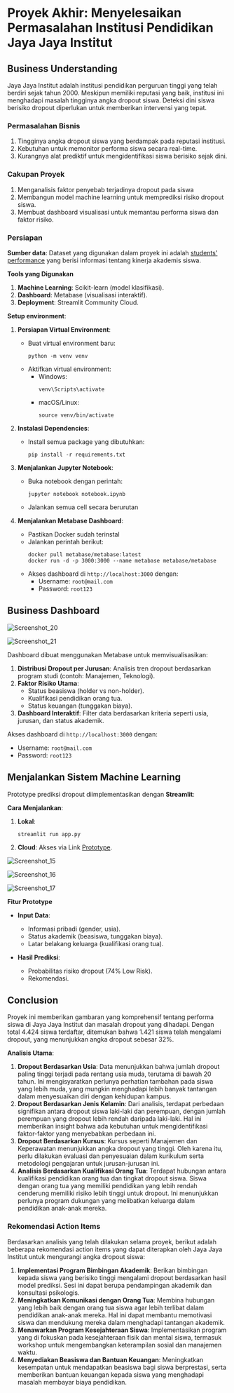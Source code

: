 # Proyek Akhir: Menyelesaikan Permasalahan Institusi Pendidikan Jaya Jaya Institut

## Business Understanding
Jaya Jaya Institut adalah institusi pendidikan perguruan tinggi yang telah berdiri sejak tahun 2000. Meskipun memiliki reputasi yang baik, institusi ini menghadapi masalah tingginya angka dropout siswa. Deteksi dini siswa berisiko dropout diperlukan untuk memberikan intervensi yang tepat.

### Permasalahan Bisnis
1. Tingginya angka dropout siswa yang berdampak pada reputasi institusi.
2. Kebutuhan untuk memonitor performa siswa secara real-time.
3. Kurangnya alat prediktif untuk mengidentifikasi siswa berisiko sejak dini.

### Cakupan Proyek
1. Menganalisis faktor penyebab terjadinya dropout pada siswa
2. Membangun model machine learning untuk memprediksi risiko dropout siswa.
3. Membuat dashboard visualisasi untuk memantau performa siswa dan faktor risiko.

### Persiapan

**Sumber data**: Dataset yang digunakan dalam proyek ini adalah [students' performance](https://github.com/dicodingacademy/dicoding_dataset/blob/main/students_performance/data.csv) yang berisi informasi tentang kinerja akademis siswa.

**Tools yang Digunakan**
1. **Machine Learning**: Scikit-learn (model klasifikasi).
2. **Dashboard**: Metabase (visualisasi interaktif).
3. **Deployment**: Streamlit Community Cloud.

**Setup environment**:

1. **Persiapan Virtual Environment**:
   - Buat virtual environment baru:
     ```
     python -m venv venv
     ```
   - Aktifkan virtual environment:
     - Windows:
       ```
       venv\Scripts\activate
       ```
     - macOS/Linux:
       ```
       source venv/bin/activate
       ```

2. **Instalasi Dependencies**:
   - Install semua package yang dibutuhkan:
     ```
     pip install -r requirements.txt
     ```

3. **Menjalankan Jupyter Notebook**:
   - Buka notebook dengan perintah:
     ```
     jupyter notebook notebook.ipynb
     ```
   - Jalankan semua cell secara berurutan

4. **Menjalankan Metabase Dashboard**:
   - Pastikan Docker sudah terinstal
   - Jalankan perintah berikut:
     ```
     docker pull metabase/metabase:latest
     docker run -d -p 3000:3000 --name metabase metabase/metabase
     ```
   - Akses dashboard di `http://localhost:3000` dengan:
     - Username: `root@mail.com`
     - Password: `root123`

## Business Dashboard
![Screenshot_20](https://github.com/user-attachments/assets/9df81b26-8757-40d8-a8f3-3ebe239599b8)

![Screenshot_21](https://github.com/user-attachments/assets/7b51d6be-fc3a-4b05-aacf-acf4303f6db8)

Dashboard dibuat menggunakan Metabase untuk memvisualisasikan:
1. **Distribusi Dropout per Jurusan**: Analisis tren dropout berdasarkan program studi (contoh: Manajemen, Teknologi).
2. **Faktor Risiko Utama**:
   - Status beasiswa (holder vs non-holder).
   - Kualifikasi pendidikan orang tua.
   - Status keuangan (tunggakan biaya).
3. **Dashboard Interaktif**: Filter data berdasarkan kriteria seperti usia, jurusan, dan status akademik.

Akses dashboard di `http://localhost:3000` dengan:
- Username: `root@mail.com`
- Password: `root123`

## Menjalankan Sistem Machine Learning

Prototype prediksi dropout diimplementasikan dengan **Streamlit**:

**Cara Menjalankan**:
1. **Lokal**:
   ```
   streamlit run app.py
   ```
3. **Cloud**: Akses via Link [Prototype](https://studentdropoutapp-7tgx6ok6vt647hkx9egmdd.streamlit.app/).

![Screenshot_15](https://github.com/user-attachments/assets/60a71064-94cd-4d44-a54f-b488483cee16)

![Screenshot_16](https://github.com/user-attachments/assets/4a9f4366-e176-4ff9-9af6-1cb9311502a0)

![Screenshot_17](https://github.com/user-attachments/assets/fa736cb2-5752-4787-90be-ffbfe870ec15)

**Fitur Prototype**
- **Input Data**:
  - Informasi pribadi (gender, usia).
  - Status akademik (beasiswa, tunggakan biaya).
  - Latar belakang keluarga (kualifikasi orang tua).
    
- **Hasil Prediksi**:
  - Probabilitas risiko dropout (74% Low Risk).
  - Rekomendasi.

## Conclusion
Proyek ini memberikan gambaran yang komprehensif tentang performa siswa di Jaya Jaya Institut dan masalah dropout yang dihadapi. Dengan total 4.424 siswa terdaftar, ditemukan bahwa 1.421 siswa telah mengalami dropout, yang menunjukkan angka dropout sebesar 32%.

**Analisis Utama**:
1. **Dropout Berdasarkan Usia**: Data menunjukkan bahwa jumlah dropout paling tinggi terjadi pada rentang usia muda, terutama di bawah 20 tahun. Ini mengisyaratkan perlunya perhatian tambahan pada siswa yang lebih muda, yang mungkin menghadapi lebih banyak tantangan dalam menyesuaikan diri dengan kehidupan kampus.
2. **Dropout Berdasarkan Jenis Kelamin**: Dari analisis, terdapat perbedaan signifikan antara dropout siswa laki-laki dan perempuan, dengan jumlah perempuan yang dropout lebih rendah daripada laki-laki. Hal ini memberikan insight bahwa ada kebutuhan untuk mengidentifikasi faktor-faktor yang menyebabkan perbedaan ini.
3. **Dropout Berdasarkan Kursus**: Kursus seperti Manajemen dan Keperawatan menunjukkan angka dropout yang tinggi. Oleh karena itu, perlu dilakukan evaluasi dan penyesuaian dalam kurikulum serta metodologi pengajaran untuk jurusan-jurusan ini.
4. **Analisis Berdasarkan Kualifikasi Orang Tua**: Terdapat hubungan antara kualifikasi pendidikan orang tua dan tingkat dropout siswa. Siswa dengan orang tua yang memiliki pendidikan yang lebih rendah cenderung memiliki risiko lebih tinggi untuk dropout. Ini menunjukkan perlunya program dukungan yang melibatkan keluarga dalam pendidikan anak-anak mereka.

### Rekomendasi Action Items
Berdasarkan analisis yang telah dilakukan selama proyek, berikut adalah beberapa rekomendasi action items yang dapat diterapkan oleh Jaya Jaya Institut untuk mengurangi angka dropout siswa:
1. **Implementasi Program Bimbingan Akademik**: Berikan bimbingan kepada siswa yang berisiko tinggi mengalami dropout berdasarkan hasil model prediksi. Sesi ini dapat berupa pendampingan akademik dan konsultasi psikologis.
2. **Meningkatkan Komunikasi dengan Orang Tua**: Membina hubungan yang lebih baik dengan orang tua siswa agar lebih terlibat dalam pendidikan anak-anak mereka. Hal ini dapat membantu memotivasi siswa dan mendukung mereka dalam menghadapi tantangan akademik.
3. **Menawarkan Program Kesejahteraan Siswa**: Implementasikan program yang di fokuskan pada kesejahteraan fisik dan mental siswa, termasuk workshop untuk mengembangkan keterampilan sosial dan manajemen waktu.
4. **Menyediakan Beasiswa dan Bantuan Keuangan**: Meningkatkan kesempatan untuk mendapatkan beasiswa bagi siswa berprestasi, serta memberikan bantuan keuangan kepada siswa yang menghadapi masalah membayar biaya pendidikan.
